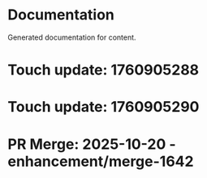 # Documentation

Generated documentation for content.

# Touch update: 1760905288

# Touch update: 1760905290

# PR Merge: 2025-10-20 - enhancement/merge-1642
